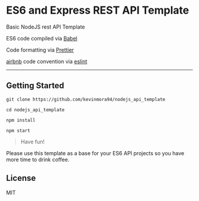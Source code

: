 # ES6 and Express REST API Template

Basic NodeJS rest API Template

ES6 code compiled via [Babel](https://github.com/babel/babel)

Code formatting via [Prettier](https://github.com/prettier/prettier)

[airbnb](https://github.com/airbnb/javascript) code convention via [eslint](https://github.com/eslint/eslint)

---

## Getting Started

```
git clone https://github.com/kevinmora94/nodejs_api_template

cd nodejs_api_template

npm install

npm start
```

> Have fun!

Please use this template as a base for your ES6 API projects so you have more time to drink coffee.

## License

MIT
